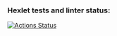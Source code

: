 ### Hexlet tests and linter status:
[![Actions Status](https://github.com/AlexStolbov/python-project-lvl1/workflows/hexlet-check/badge.svg)](https://github.com/AlexStolbov/python-project-lvl1/actions)